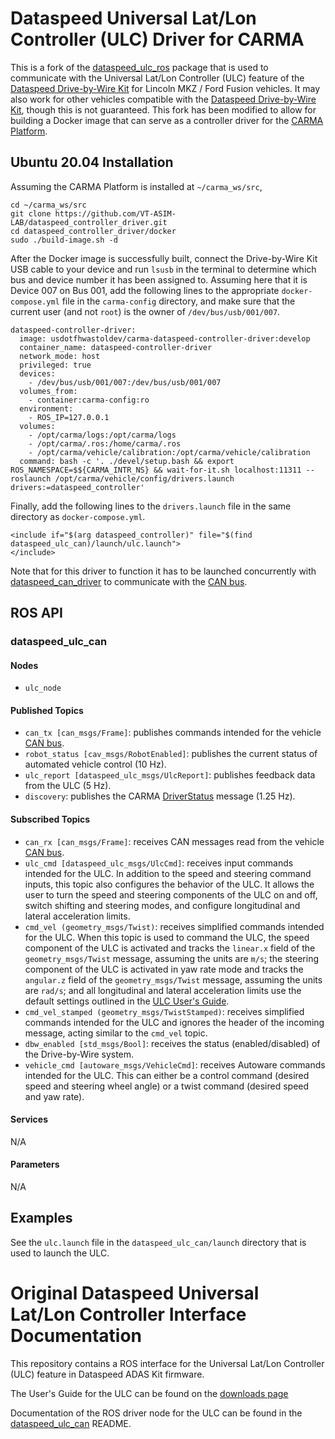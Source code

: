 Dataspeed Universal Lat/Lon Controller (ULC) Driver for CARMA
=======================================================

This is a fork of the [dataspeed_ulc_ros](https://bitbucket.org/DataspeedInc/dataspeed_ulc_ros/src/master/) package that is used to communicate with the Universal Lat/Lon Controller (ULC) feature of the [Dataspeed Drive-by-Wire Kit](https://www.dataspeedinc.com/adas-by-wire-system/) for Lincoln MKZ / Ford Fusion vehicles. It may also work for other vehicles compatible with the [Dataspeed Drive-by-Wire Kit](https://www.dataspeedinc.com/adas-by-wire-system/), though this is not guaranteed. This fork has been modified to allow for building a Docker image that can serve as a controller driver for the [CARMA Platform](https://github.com/usdot-fhwa-stol/carma-platform).

Ubuntu 20.04 Installation
-------------------------
Assuming the CARMA Platform is installed at `~/carma_ws/src`,
```
cd ~/carma_ws/src
git clone https://github.com/VT-ASIM-LAB/dataspeed_controller_driver.git
cd dataspeed_controller_driver/docker
sudo ./build-image.sh -d
```
After the Docker image is successfully built, connect the Drive-by-Wire Kit USB cable to your device and run `lsusb` in the terminal to determine which bus and device number it has been assigned to. Assuming here that it is Device 007 on Bus 001, add the following lines to the appropriate `docker-compose.yml` file in the `carma-config` directory, and make sure that the current user (and not `root`) is the owner of `/dev/bus/usb/001/007`.
```
dataspeed-controller-driver:
  image: usdotfhwastoldev/carma-dataspeed-controller-driver:develop
  container_name: dataspeed-controller-driver
  network_mode: host
  privileged: true
  devices:
    - /dev/bus/usb/001/007:/dev/bus/usb/001/007
  volumes_from:
    - container:carma-config:ro
  environment:
    - ROS_IP=127.0.0.1
  volumes:
    - /opt/carma/logs:/opt/carma/logs
    - /opt/carma/.ros:/home/carma/.ros
    - /opt/carma/vehicle/calibration:/opt/carma/vehicle/calibration
  command: bash -c '. ./devel/setup.bash && export ROS_NAMESPACE=$${CARMA_INTR_NS} && wait-for-it.sh localhost:11311 -- roslaunch /opt/carma/vehicle/config/drivers.launch drivers:=dataspeed_controller'
```
Finally, add the following lines to the `drivers.launch` file in the same directory as `docker-compose.yml`.
```
<include if="$(arg dataspeed_controller)" file="$(find dataspeed_ulc_can)/launch/ulc.launch">
</include>
```
Note that for this driver to function it has to be launched concurrently with [dataspeed_can_driver](https://github.com/VT-ASIM-LAB/dataspeed_can_driver) to communicate with the [CAN bus](https://en.wikipedia.org/wiki/CAN_bus).

ROS API
-------

### dataspeed_ulc_can

#### Nodes
* `ulc_node`

#### Published Topics
* `can_tx [can_msgs/Frame]`: publishes commands intended for the vehicle [CAN bus](https://en.wikipedia.org/wiki/CAN_bus).
* `robot_status [cav_msgs/RobotEnabled]`: publishes the current status of automated vehicle control (10 Hz).
* `ulc_report [dataspeed_ulc_msgs/UlcReport]`: publishes feedback data from the ULC (5 Hz).
* `discovery`: publishes the CARMA [DriverStatus](https://github.com/usdot-fhwa-stol/carma-msgs/blob/develop/cav_msgs/msg/DriverStatus.msg) message (1.25 Hz).

#### Subscribed Topics
* `can_rx [can_msgs/Frame]`: receives CAN messages read from the vehicle [CAN bus](https://en.wikipedia.org/wiki/CAN_bus).
* `ulc_cmd [dataspeed_ulc_msgs/UlcCmd]`: receives input commands intended for the ULC. In addition to the speed and steering command inputs, this topic also configures the behavior of the ULC. It allows the user to turn the speed and steering components of the ULC on and off, switch shifting and steering modes, and configure longitudinal and lateral acceleration limits.
* `cmd_vel (geometry_msgs/Twist)`: receives simplified commands intended for the ULC. When this topic is used to command the ULC, the speed component of the ULC is activated and tracks the `linear.x` field of the `geometry_msgs/Twist` message, assuming the units are `m/s`; the steering component of the ULC is activated in yaw rate mode and tracks the `angular.z` field of the `geometry_msgs/Twist` message, assuming the units are `rad/s`; and all longitudinal and lateral acceleration limits use the default settings outlined in the [ULC User's Guide](https://bitbucket.org/DataspeedInc/dataspeed_ulc_ros/downloads/ULC_UserGuide-RevA04.pdf).
* `cmd_vel_stamped (geometry_msgs/TwistStamped)`: receives simplified commands intended for the ULC and ignores the header of the incoming message, acting similar to the `cmd_vel` topic.
* `dbw_enabled [std_msgs/Bool]`: receives the status (enabled/disabled) of the Drive-by-Wire system.
* `vehicle_cmd [autoware_msgs/VehicleCmd]`: receives Autoware commands intended for the ULC. This can either be a control command (desired speed and steering wheel angle) or a twist command (desired speed and yaw rate).

#### Services
N/A

#### Parameters
N/A

Examples
--------

See the `ulc.launch` file in the `dataspeed_ulc_can/launch` directory that is used to launch the ULC.

Original Dataspeed Universal Lat/Lon Controller Interface Documentation
=======================================================================

This repository contains a ROS interface for the Universal Lat/Lon Controller (ULC) feature in Dataspeed ADAS Kit firmware.

The User's Guide for the ULC can be found on the [downloads page](https://bitbucket.org/DataspeedInc/dataspeed_ulc_ros/downloads)

Documentation of the ROS driver node for the ULC can be found in the [dataspeed_ulc_can](dataspeed_ulc_can/README.md) README.
